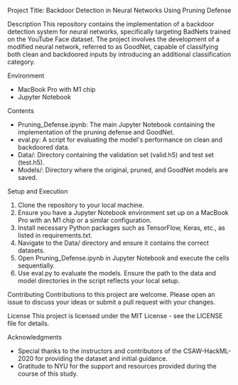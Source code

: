 
Project Title: Backdoor Detection in Neural Networks Using Pruning Defense

Description
This repository contains the implementation of a backdoor detection system for neural networks, specifically targeting BadNets trained on the YouTube Face dataset. The project involves the development of a modified neural network, referred to as GoodNet, capable of classifying both clean and backdoored inputs by introducing an additional classification category.

Environment
- MacBook Pro with M1 chip
- Jupyter Notebook

Contents
- Pruning_Defense.ipynb: The main Jupyter Notebook containing the implementation of the pruning defense and GoodNet.
- eval.py: A script for evaluating the model's performance on clean and backdoored data.
- Data/: Directory containing the validation set (valid.h5) and test set (test.h5).
- Models/: Directory where the original, pruned, and GoodNet models are saved.

Setup and Execution
1. Clone the repository to your local machine.
2. Ensure you have a Jupyter Notebook environment set up on a MacBook Pro with an M1 chip or a similar configuration.
3. Install necessary Python packages such as TensorFlow, Keras, etc., as listed in requirements.txt.
4. Navigate to the Data/ directory and ensure it contains the correct datasets.
5. Open Pruning_Defense.ipynb in Jupyter Notebook and execute the cells sequentially.
6. Use eval.py to evaluate the models. Ensure the path to the data and model directories in the script reflects your local setup.

Contributing
Contributions to this project are welcome. Please open an issue to discuss your ideas or submit a pull request with your changes.

License
This project is licensed under the MIT License - see the LICENSE file for details.

Acknowledgments
- Special thanks to the instructors and contributors of the CSAW-HackML-2020 for providing the dataset and initial guidance.
- Gratitude to NYU for the support and resources provided during the course of this study.
